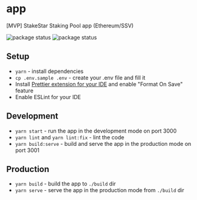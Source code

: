 # app

[MVP] StakeStar Staking Pool app (Ethereum/SSV)

![package status](https://github.com/stakestar/app/actions/workflows/firebase-hosting-merge.yml/badge.svg)
![package status](https://github.com/stakestar/app/actions/workflows/firebase-hosting-pull-request.yml/badge.svg)

## Setup

- `yarn` - install dependencies
- `cp .env.sample .env` - create your .env file and fill it
- Install [Prettier extension for your IDE](https://prettier.io/docs/en/editors.html) and enable "Format On Save" feature
- Enable ESLint for your IDE

## Development

- `yarn start` - run the app in the development mode on port 3000
- `yarn lint` and `yarn lint:fix` - lint the code
- `yarn build:serve` - build and serve the app in the production mode on port 3001

## Production

- `yarn build` - build the app to `./build` dir
- `yarn serve` - serve the app in the production mode from `./build` dir
